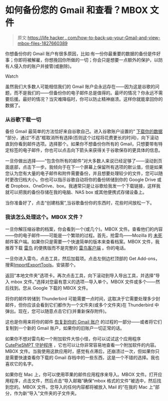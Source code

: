 # 如何备份您的 Gmail 和查看？MBOX 文件

> 原文:[https://life hacker . com/how-to-back-up-your-Gmail-and-view-mbox-files-1827660389](https://lifehacker.com/how-to-back-up-your-gmail-and-view-mbox-files-1827660389)

你想备份你的 Gmail 账户有很多原因，比如:有一份你最重要的数据的备份是件好事；你即将被解雇，你想挽回你所做的一切；你会只是想要一点额外的保护，以防有人侵入你的账户并接管(或删除)。

Watch

虽然我们大多数人可能相信我们的 Gmail 账户会永远存在——因为这是谷歌的问题，而不是我们的——但备份你的电子邮件总是值得的。最坏的情况？你永远不需要后援。最好的情况？当灾难降临时，你可以防止精神崩溃。这样你就能拿回你的数据了。

### 从谷歌下载一切

备份 Gmail 最简单的方法恰好来自谷歌自己。进入谷歌账户设置的“ [下载你的数据](https://takeout.google.com/settings/takeout) ”部分，通过“不选”框取消所有选择(否则这个过程将花费更长的时间)，向下滚动直到你看到邮件选项。选择那个。如果你不想备份你所有的 Gmail，只想要带有特定标签的电子邮件，你也可以点击向下箭头来获得关于谷歌保存的更具体的信息。

一旦你做出选择——“包含你所有的邮件”对大多数人来说已经足够了——滚动到页面底部，点击下一步。我倾向于在下一个屏幕上保留所有选项的默认值，但是如果您认为您有大量的电子邮件和附件需要备份，并且想要处理较少的文件，您可以随时更改归档大小。你也可以指示谷歌自动将你的备份转储到你的 Google Drive 或者 Dropbox、OneDrive、box。我通常只是让谷歌给我发一个下载链接，这样我就可以把我的备份存储在我的电脑、NAS box 或其他便携式存储设备上。

当你准备好了，点击“创建档案”,当谷歌备份你的东西时，花些时间放松一下。

### 我该怎么处理这个。MBOX 文件？

一旦你解压缩谷歌的档案，你会看到一个(或几个)。MBOX 文件。查看他们的内容——你的电子邮件——可能是一个繁琐的过程。首先，抢雷鸟——Mozilla 的 [未死](http://forums.mozillazine.org/viewtopic.php?f=39&t=366405) 邮件客户端。如果你只是需要一个快速简单的版本来查看档案。MBOX 文件，我推荐下载 [雷鸟](https://portableapps.com/apps/internet/thunderbird_portable) 的便携版而不是完整的 [雷鸟客户端](https://www.thunderbird.net/en-US/) 。你的电话。

一旦你进入雷鸟，点击工具，然后加载项。点击左侧边栏顶部的 Get Add-ons，搜索[ImportExportTools](https://addons.mozilla.org/en-US/thunderbird/addon/importexporttools/)。安装那个。

返回“本地文件夹”选项卡。再次点击工具，向下滚动到导入导出工具，并选择“导入 mbox 文件。”选择对您最有意义的选项—导入单个。MBOX 文件或多个——然后找到。您从 Google 下载的 MBOX 文件。

将你的邮件转储到 Thunderbird 可能需要一点时间，这取决于它需要处理多少封邮件，但你应该会看到它们都作为一个文件夹(或多个文件夹)在 Thunderbird 中弹出。现在，您可以随意点击它们(并重新保存附件)。

这也是你用来将你的邮件 [恢复到你的 Gmail 账户](http://onedoor.cdnis.edu.hk/2016/10/restore-gmail-backup-into-another-account/) 的过程的一部分——或者将它们复制到一个新的 Gmail 账户，如果你的旧账户一切正常的话。

如果你不想对雷鸟和一个附加软件大惊小怪，你可以试试这个应用程序 [CutePieSMPT 守护程序](https://github.com/elFua/cutepiesmtp) ，它也可以让你非常容易地查看一个附加软件的内容。MBOX 文件。当我使用这款应用时，感觉有点滞后，还崩溃过一次，但如果你只是需要快速查看你下载的 Gmail 存档中的一些东西，这是一个不错的选择。我也喜欢它的名字。

如果你在 Mac 上，你可以使用苹果的邮件应用程序来导入。MBOX 文件。打开应用程序，点击文件，然后点击“导入邮箱”确保“mbox 格式的文件”被选中，然后找到您的。MBOX 文件。您导入的任何内容都将被放入 Mail 的“在我的 Mac 上”部分，作为新“导入”文件夹的子文件夹。